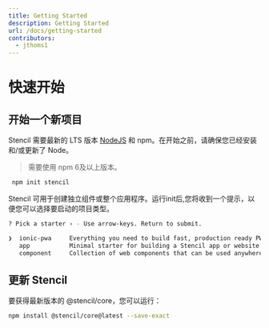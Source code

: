 ```yaml
---
title: Getting Started
description: Getting Started
url: /docs/getting-started
contributors:
  - jthoms1
---
```


# 快速开始

## 开始一个新项目

Stencil 需要最新的 LTS 版本 [NodeJS](https://nodejs.org/) 和 npm。在开始之前，请确保您已经安装和/或更新了 Node。

> 需要使用 npm 6及以上版本。

```bash
 npm init stencil
```

Stencil 可用于创建独立组件或整个应用程序。运行init后,您将收到一个提示，以便您可以选择要启动的项目类型。

```bash
? Pick a starter › - Use arrow-keys. Return to submit.

❯  ionic-pwa     Everything you need to build fast, production ready PWAs
   app           Minimal starter for building a Stencil app or website
   component     Collection of web components that can be used anywhere
```


## 更新 Stencil

要获得最新版本的 @stencil/core，您可以运行：

```bash
npm install @stencil/core@latest --save-exact
```
